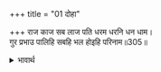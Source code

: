 +++
title = "01 दोहा"

+++
राज काज सब लाज पति धरम धरनि धन धाम।  
गुर प्रभाउ पालिहि सबहि भल होइहि परिनाम॥305॥  

<details><summary>भावार्थ</summary>

राज्य का सब कार्य, लज्जा, प्रतिष्ठा, धर्म, पृथ्वी, धन, घर- इन सभी का पालन (रक्षण) गुरुजी का प्रभाव (सामर्थ्य) करेगा और परिणाम शुभ होगा॥305॥  
</details>



